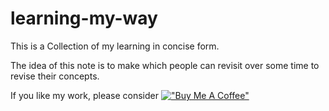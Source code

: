 # learning-my-way
This is a Collection of my learning in concise form.

The idea of this note is to make which people can revisit over some time to revise their concepts. 

If you like my work, please consider [!["Buy Me A Coffee"](https://www.buymeacoffee.com/assets/img/custom_images/orange_img.png)](https://www.buymeacoffee.com/vishalsri92)
